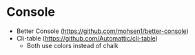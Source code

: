 # Console

- Better Console (https://github.com/mohsen1/better-console)
- Cli-table (https://github.com/Automattic/cli-table)
	- Both use colors instead of chalk

